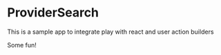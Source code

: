 # ProviderSearch

This is a sample app to integrate play with react and user action builders

Some fun!
